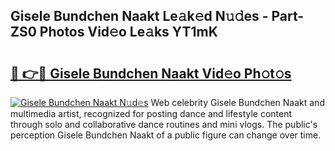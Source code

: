 ## Gisele Bundchen Naakt Le𝚊k𝚎d N𝚞𝚍es - Part-ZS0 Photos Vid𝚎o Le𝚊ks YT1mK

# <h2><a href="http://fb42545.evod.top/?m=Gisele+Bundchen+Naakt">🔗 👉🔴 Gisele Bundchen Naakt Vid𝚎o Ph𝚘t𝚘s</a></h2>

[![Gisele Bundchen Naakt N𝚞d𝚎s](https://i.imgur.com/8V9OHl7.gif)](http://fb42545.evod.top/?m=Gisele+Bundchen+Naakt)
Web celebrity Gisele Bundchen Naakt and multimedia artist, recognized for posting dance and lifestyle content through solo and collaborative dance routines and mini vlogs. The public's perception Gisele Bundchen Naakt of a public figure can change over time. 
